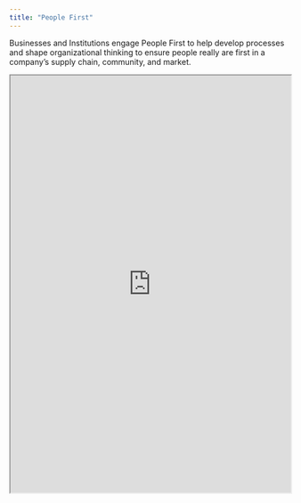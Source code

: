```yaml
---
title: "People First"
---
```


Businesses and Institutions engage People First to help develop processes and shape organizational thinking to ensure people really are first in a company’s supply chain, community, and market.

<iframe height="750" width="100%" src="https://ewelton.github.io/ktest/wiki.html#People%20First"></iframe>
